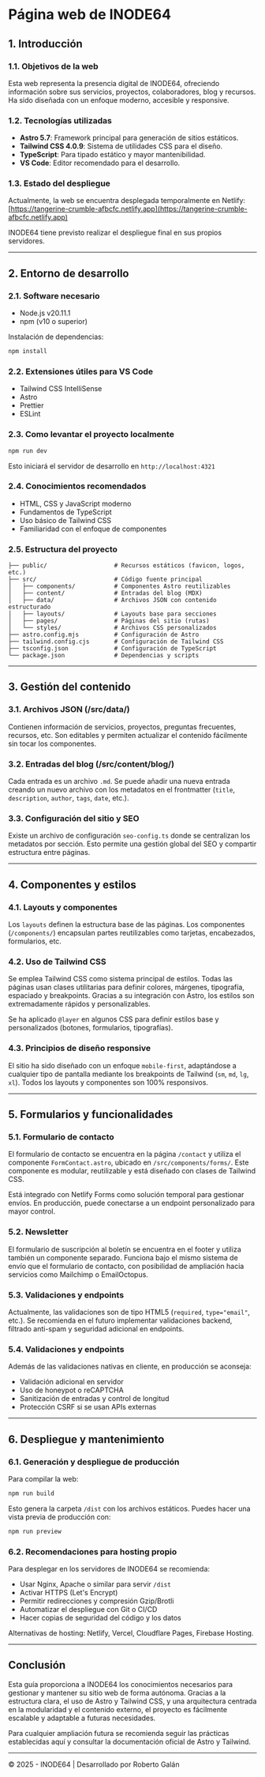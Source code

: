 # Página web de INODE64

## 1. Introducción

### 1.1. Objetivos de la web

Esta web representa la presencia digital de INODE64, ofreciendo información sobre sus servicios, proyectos, colaboradores, blog y recursos. Ha sido diseñada con un enfoque moderno, accesible y responsive.

### 1.2. Tecnologías utilizadas

- **Astro 5.7**: Framework principal para generación de sitios estáticos.
- **Tailwind CSS 4.0.9**: Sistema de utilidades CSS para el diseño.
- **TypeScript**: Para tipado estático y mayor mantenibilidad.
- **VS Code**: Editor recomendado para el desarrollo.

### 1.3. Estado del despliegue

Actualmente, la web se encuentra desplegada temporalmente en Netlify: [https://tangerine-crumble-afbcfc.netlify.app](https://tangerine-crumble-afbcfc.netlify.app)

INODE64 tiene previsto realizar el despliegue final en sus propios servidores.

---

## 2. Entorno de desarrollo

### 2.1. Software necesario

- Node.js v20.11.1
- npm (v10 o superior)

Instalación de dependencias:

```bash
npm install
```

### 2.2. Extensiones útiles para VS Code

- Tailwind CSS IntelliSense
- Astro
- Prettier
- ESLint

### 2.3. Como levantar el proyecto localmente

```bash
npm run dev
```

Esto iniciará el servidor de desarrollo en `http://localhost:4321`

### 2.4. Conocimientos recomendados

- HTML, CSS y JavaScript moderno
- Fundamentos de TypeScript
- Uso básico de Tailwind CSS
- Familiaridad con el enfoque de componentes

### 2.5. Estructura del proyecto

```text
├── public/                   # Recursos estáticos (favicon, logos, etc.)
├── src/                      # Código fuente principal
│   ├── components/           # Componentes Astro reutilizables
│   ├── content/              # Entradas del blog (MDX)
│   ├── data/                 # Archivos JSON con contenido estructurado
│   ├── layouts/              # Layouts base para secciones
│   ├── pages/                # Páginas del sitio (rutas)
│   └── styles/               # Archivos CSS personalizados
├── astro.config.mjs          # Configuración de Astro
├── tailwind.config.cjs       # Configuración de Tailwind CSS
├── tsconfig.json             # Configuración de TypeScript
└── package.json              # Dependencias y scripts
```

---

## 3. Gestión del contenido

### 3.1. Archivos JSON (/src/data/)

Contienen información de servicios, proyectos, preguntas frecuentes, recursos, etc. Son editables y permiten actualizar el contenido fácilmente sin tocar los componentes.

### 3.2. Entradas del blog (/src/content/blog/)

Cada entrada es un archivo `.md`. Se puede añadir una nueva entrada creando un nuevo archivo con los metadatos en el frontmatter (`title`, `description`, `author`, `tags`, `date`, etc.).

### 3.3. Configuración del sitio y SEO

Existe un archivo de configuración `seo-config.ts` donde se centralizan los metadatos por sección. Esto permite una gestión global del SEO y compartir estructura entre páginas.

---

## 4. Componentes y estilos

### 4.1. Layouts y componentes

Los `layouts` definen la estructura base de las páginas. Los componentes (`/components/`) encapsulan partes reutilizables como tarjetas, encabezados, formularios, etc.

### 4.2. Uso de Tailwind CSS

Se emplea Tailwind CSS como sistema principal de estilos. Todas las páginas usan clases utilitarias para definir colores, márgenes, tipografía, espaciado y breakpoints. Gracias a su integración con Astro, los estilos son extremadamente rápidos y personalizables.

Se ha aplicado `@layer` en algunos CSS para definir estilos base y personalizados (botones, formularios, tipografías).

### 4.3. Principios de diseño responsive

El sitio ha sido diseñado con un enfoque `mobile-first`, adaptándose a cualquier tipo de pantalla mediante los breakpoints de Tailwind (`sm`, `md`, `lg`, `xl`). Todos los layouts y componentes son 100% responsivos.

---

## 5. Formularios y funcionalidades

### 5.1. Formulario de contacto

El formulario de contacto se encuentra en la página `/contact` y utiliza el componente `FormContact.astro`, ubicado en `/src/components/forms/`. Este componente es modular, reutilizable y está diseñado con clases de Tailwind CSS.

Está integrado con Netlify Forms como solución temporal para gestionar envíos. En producción, puede conectarse a un endpoint personalizado para mayor control.

### 5.2. Newsletter

El formulario de suscripción al boletín se encuentra en el footer y utiliza también un componente separado. Funciona bajo el mismo sistema de envío que el formulario de contacto, con posibilidad de ampliación hacia servicios como Mailchimp o EmailOctopus.

### 5.3. Validaciones y endpoints

Actualmente, las validaciones son de tipo HTML5 (`required`, `type="email"`, etc.). Se recomienda en el futuro implementar validaciones backend, filtrado anti-spam y seguridad adicional en endpoints.

### 5.4. Validaciones y endpoints

Además de las validaciones nativas en cliente, en producción se aconseja:

- Validación adicional en servidor
- Uso de honeypot o reCAPTCHA
- Sanitización de entradas y control de longitud
- Protección CSRF si se usan APIs externas

---

## 6. Despliegue y mantenimiento

### 6.1. Generación y despliegue de producción

Para compilar la web:

```bash
npm run build
```

Esto genera la carpeta `/dist` con los archivos estáticos. Puedes hacer una vista previa de producción con:

```bash
npm run preview
```

### 6.2. Recomendaciones para hosting propio

Para desplegar en los servidores de INODE64 se recomienda:

- Usar Nginx, Apache o similar para servir `/dist`
- Activar HTTPS (Let's Encrypt)
- Permitir redirecciones y compresión Gzip/Brotli
- Automatizar el despliegue con Git o CI/CD
- Hacer copias de seguridad del código y los datos

Alternativas de hosting: Netlify, Vercel, Cloudflare Pages, Firebase Hosting.

---

## Conclusión

Esta guía proporciona a INODE64 los conocimientos necesarios para gestionar y mantener su sitio web de forma autónoma. Gracias a la estructura clara, el uso de Astro y Tailwind CSS, y una arquitectura centrada en la modularidad y el contenido externo, el proyecto es fácilmente escalable y adaptable a futuras necesidades.

Para cualquier ampliación futura se recomienda seguir las prácticas establecidas aquí y consultar la documentación oficial de Astro y Tailwind.

---

© 2025 - INODE64 | Desarrollado por Roberto Galán
